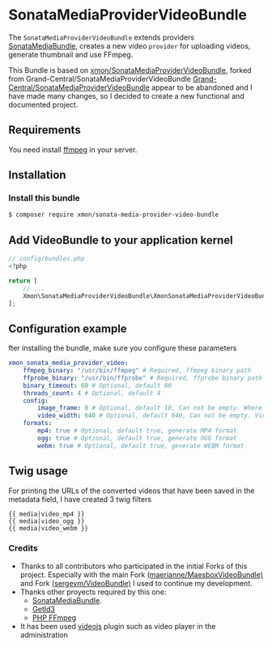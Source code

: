 SonataMediaProviderVideoBundle
==============================

The ``SonataMediaProviderVideoBundle`` extends providers [SonataMediaBundle](https://github.com/sonata-project/SonataMediaBundle), 
creates a new video ``provider`` for uploading videos, generate thumbnail and use FFmpeg.

This Bundle is based on [xmon/SonataMediaProviderVideoBundle](https://github.com/xmon/SonataMediaProviderVideoBundle),
forked from Grand-Central/SonataMediaProviderVideoBundle [Grand-Central/SonataMediaProviderVideoBundle](https://github.com/Grand-Central/SonataMediaProviderVideoBundle) 
appear to be abandoned and I have made many changes, so I decided to 
create a new functional and documented project.

## Requirements

You need install [ffmpeg](https://www.ffmpeg.org/) in your server.

## Installation

### Install this bundle
```sh
$ composer require xmon/sonata-media-provider-video-bundle 
```

## Add VideoBundle to your application kernel
```php
// config/bundles.php
<?php

return [
    // ...
    Xmon\SonataMediaProviderVideoBundle\XmonSonataMediaProviderVideoBundle::class => ['all' => true],
];
```

## Configuration example

fter installing the bundle, make sure you configure these parameters

```yaml
xmon_sonata_media_provider_video:
    ffmpeg_binary: "/usr/bin/ffmpeg" # Required, ffmpeg binary path
    ffprobe_binary: "/usr/bin/ffprobe" # Required, ffprobe binary path
    binary_timeout: 60 # Optional, default 60
    threads_count: 4 # Optional, default 4
    config:
        image_frame: 0 # Optional, default 10, Can not be empty. Where the second image capture
        video_width: 640 # Optional, default 640, Can not be empty. Video proportionally scaled to this width
    formats:
        mp4: true # Optional, default true, generate MP4 format
        ogg: true # Optional, default true, generate OGG format
        webm: true # Optional, default true, generate WEBM format
```
## Twig usage

For printing the URLs of the converted videos that have been saved in the metadata field, I have created 3 twig filters

```twig
{{ media|video_mp4 }}
{{ media|video_ogg }}
{{ media|video_webm }}
```

### Credits

 - Thanks to all contributors who participated in the initial Forks of this project. Especially with the main Fork [(maerianne/MaesboxVideoBundle)](https://github.com/maerianne/MaesboxVideoBundle) and Fork [(sergeym/VideoBundle)](https://github.com/sergeym/VideoBundle) I used to continue my development.
 - Thanks other proyects required by this one:
	 - [SonataMediaBundle](https://github.com/sonata-project/SonataMediaBundle).
	 - [GetId3](https://github.com/phansys/GetId3)
	 - [PHP FFmpeg](https://github.com/PHP-FFMpeg/PHP-FFMpeg)
 - It has been used [videojs](http://videojs.com/) plugin such as video player in the administration
